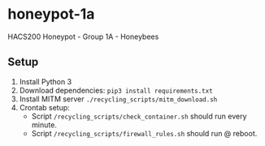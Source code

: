 # honeypot-1a
HACS200 Honeypot - Group 1A - Honeybees

## Setup
1. Install Python 3
2. Download dependencies: `pip3 install requirements.txt`
3. Install MITM server `./recycling_scripts/mitm_download.sh`
4. Crontab setup: 
    - Script `/recycling_scripts/check_container.sh` should run every minute.
    - Script `/recycling_scripts/firewall_rules.sh` should run @ reboot.